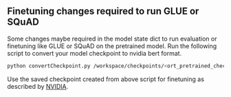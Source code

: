 ## Finetuning changes required to run GLUE or SQuAD

Some changes maybe required in the model state dict to run evaluation or finetuning like GLUE or SQuAD on the pretrained model. Run the following script to convert your model checkpoint to nvidia bert format.

```bash
python convertCheckpoint.py /workspace/checkpoints/<ort_pretrained_checkpoint>   /workspace/checkpoints/<new checkpoint name>
```

Use the saved checkpoint created from above script for finetuning as described by [NVIDIA](https://github.com/NVIDIA/DeepLearningExamples/tree/96ff411ce84e679514947abe644d975a23867990/PyTorch/LanguageModeling/BERT#fine-tuning).
